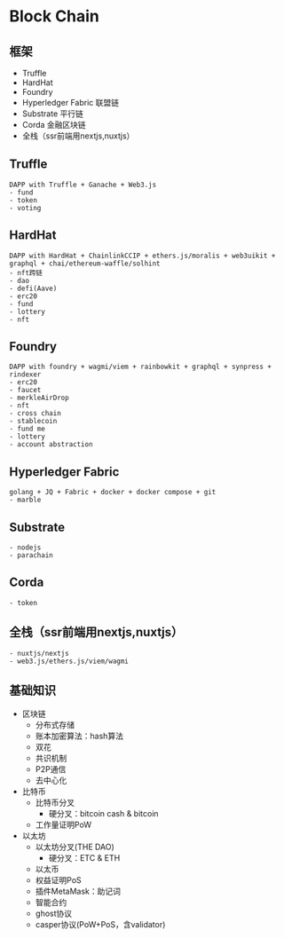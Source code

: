 # Block Chain

## 框架
- Truffle
- HardHat
- Foundry
- Hyperledger Fabric 联盟链
- Substrate 平行链
- Corda 金融区块链
- 全栈（ssr前端用nextjs,nuxtjs）

## Truffle
```
DAPP with Truffle + Ganache + Web3.js
- fund
- token
- voting
```

## HardHat
```
DAPP with HardHat + ChainlinkCCIP + ethers.js/moralis + web3uikit + graphql + chai/ethereum-waffle/solhint
- nft跨链
- dao
- defi(Aave)
- erc20
- fund
- lottery
- nft
```

## Foundry
```
DAPP with foundry + wagmi/viem + rainbowkit + graphql + synpress + rindexer
- erc20
- faucet
- merkleAirDrop
- nft
- cross chain
- stablecoin
- fund me 
- lottery
- account abstraction
```

## Hyperledger Fabric
```
golang + JQ + Fabric + docker + docker compose + git
- marble
```

## Substrate
```
- nodejs
- parachain
```

## Corda
```
- token
```



## 全栈（ssr前端用nextjs,nuxtjs）
```
- nuxtjs/nextjs
- web3.js/ethers.js/viem/wagmi
```

## 基础知识
- 区块链
    - 分布式存储
    - 账本加密算法：hash算法
    - 双花
    - 共识机制
    - P2P通信
    - 去中心化
- 比特币
    - 比特币分叉
        - 硬分叉：bitcoin cash & bitcoin
    - 工作量证明PoW
- 以太坊
    - 以太坊分叉(THE DAO)
        - 硬分叉：ETC & ETH
    - 以太币
    - 权益证明PoS
    - 插件MetaMask：助记词
    - 智能合约
    - ghost协议
    - casper协议(PoW+PoS，含validator)